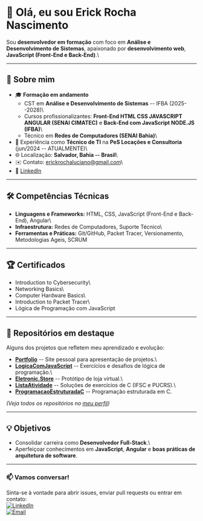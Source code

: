 # 👋 Olá, eu sou Erick Rocha Nascimento

Sou **desenvolvedor em formação** com foco em **Análise e
Desenvolvimento de Sistemas**, apaixonado por **desenvolvimento web**,
**JavaScript (Front-End e Back-End)**.\

------------------------------------------------------------------------

## 🚀 Sobre mim

-   🎓 **Formação em andamento**
    -   CST em **Análise e Desenvolvimento de Sistemas** -- IFBA
        (2025--2028)\
    -   Cursos profissionalizantes: **Front-End HTML CSS JAVASCRIPT ANGULAR (SENAI CIMATEC)** e
        **Back-End com JavaScript NODE.JS (IFBA)**\
    -   Técnico em **Redes de Computadores (SENAI Bahia)**\
-   💼 Experiência como **Técnico de TI** na **PeS Locações e
    Consultoria** (jun/2024 -- ATUALMENTE)\
-   🌐 Localização: **Salvador, Bahia -- Brasil**\
-   ✉️ Contato: <erickrochaluciano@gmail.com>\
-   🔗 [LinkedIn](https://www.linkedin.com/in/erickrochanascimento)

------------------------------------------------------------------------

## 🛠️ Competências Técnicas

-   **Linguagens e Frameworks:** HTML, CSS, JavaScript (Front-End e
    Back-End), Angular\
-   **Infraestrutura:** Redes de Computadores, Suporte Técnico\
-   **Ferramentas e Práticas:** Git/GitHub, Packet Tracer,
    Versionamento, Metodologias Ageis, SCRUM

------------------------------------------------------------------------

## 🏆 Certificados

-   Introduction to Cybersecurity\
-   Networking Basics\
-   Computer Hardware Basics\
-   Introduction to Packet Tracer\
-   Lógica de Programação com JavaScript

------------------------------------------------------------------------

## 📂 Repositórios em destaque

Alguns dos projetos que refletem meu aprendizado e evolução:

-   **[Portfolio](https://github.com/ErickRochaNascimento/Portfolio)**
    -- Site pessoal para apresentação de projetos.\
-   **[LogicaComJavaScript](https://github.com/ErickRochaNascimento/LogicaComJavaScript)**
    -- Exercícios e desafios de lógica de programação.\
-   **[Eletronic.Store](https://github.com/ErickRochaNascimento/Eletronic.Store)**
    -- Protótipo de loja virtual.\
-   **[ListaAtividade](https://github.com/ErickRochaNascimento/ListaAtividade)**
    -- Soluções de exercícios de C (IFSC e PUCRS).\
-   **[ProgramacaoEstruturadaC](https://github.com/ErickRochaNascimento/ProgramacaoEstruturadaC)**
    -- Programação estruturada em C.

*(Veja todos os repositórios no [meu
perfil](https://github.com/ErickRochaNascimento))*

------------------------------------------------------------------------

## 💡 Objetivos

-   Consolidar carreira como **Desenvolvedor Full-Stack**.\
-   Aperfeiçoar conhecimentos em **JavaScript**, **Angular** e **boas
    práticas de arquitetura de software**.

------------------------------------------------------------------------

### 📫 Vamos conversar!

Sinta-se à vontade para abrir issues, enviar pull requests ou entrar em
contato:\
[![LinkedIn](https://img.shields.io/badge/LinkedIn-ErickRochaNascimento-blue?logo=linkedin&logoColor=white)](https://www.linkedin.com/in/erickrochanascimento)\
[![Email](https://img.shields.io/badge/Email-erickrochaluciano%40gmail.com-red?logo=gmail&logoColor=white)](mailto:erickrochaluciano@gmail.com)

